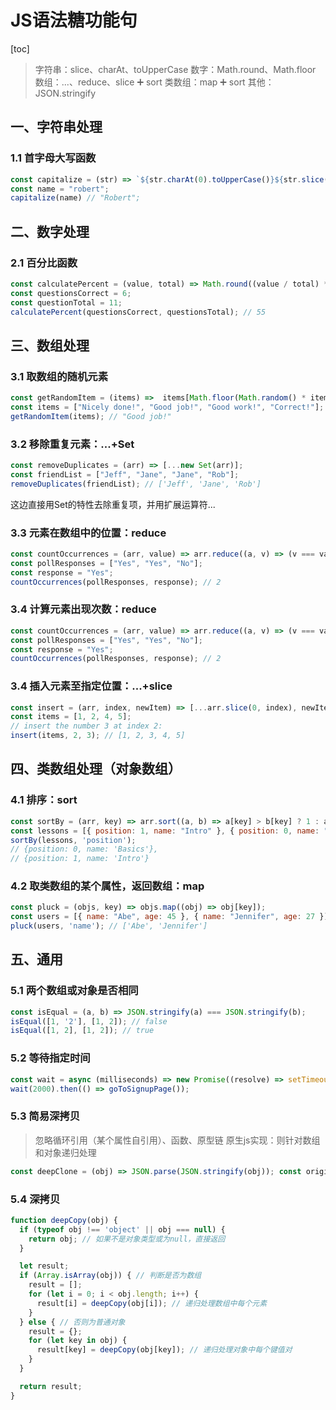 # JS语法糖功能句
[toc]
> 字符串：slice、charAt、toUpperCase
> 数字：Math.round、Math.floor
> 数组：...、reduce、slice ➕ sort
> 类数组：map ➕ sort
> 其他：JSON.stringify



## 一、字符串处理

### 1.1 首字母大写函数

```js
const capitalize = (str) => `${str.charAt(0).toUpperCase()}${str.slice(1)}`;
const name = "robert";
capitalize(name) // "Robert";
```

## 二、数字处理

### 2.1 百分比函数

```js
const calculatePercent = (value, total) => Math.round((value / total) * 100)
const questionsCorrect = 6;
const questionTotal = 11;
calculatePercent(questionsCorrect, questionsTotal); // 55
```

## 三、数组处理

### 3.1 取数组的随机元素

```js
const getRandomItem = (items) =>  items[Math.floor(Math.random() * items.length)];
const items = ["Nicely done!", "Good job!", "Good work!", "Correct!"];
getRandomItem(items); // "Good job!"
```

### 3.2 移除重复元素：...+Set

```js
const removeDuplicates = (arr) => [...new Set(arr)];
const friendList = ["Jeff", "Jane", "Jane", "Rob"];
removeDuplicates(friendList); // ['Jeff', 'Jane', 'Rob']
```

 这边直接用Set的特性去除重复项，并用扩展运算符...

### 3.3 元素在数组中的位置：reduce

```js
const countOccurrences = (arr, value) => arr.reduce((a, v) => (v === value ? a + 1 : a), 0);
const pollResponses = ["Yes", "Yes", "No"];
const response = "Yes";
countOccurrences(pollResponses, response); // 2
```

### 3.4 计算元素出现次数：reduce

```js
const countOccurrences = (arr, value) => arr.reduce((a, v) => (v === value ? a + 1 : a), 0);
const pollResponses = ["Yes", "Yes", "No"];
const response = "Yes";
countOccurrences(pollResponses, response); // 2
```

### 3.4 插入元素至指定位置：...+slice

```js
const insert = (arr, index, newItem) => [...arr.slice(0, index), newItem, ...arr.slice(index)];
const items = [1, 2, 4, 5];
// insert the number 3 at index 2:
insert(items, 2, 3); // [1, 2, 3, 4, 5]
```

## 四、类数组处理（对象数组）

### 4.1 排序：sort

```js
const sortBy = (arr, key) => arr.sort((a, b) => a[key] > b[key] ? 1 : a[key] < b[key] ? -1 : 0);
const lessons = [{ position: 1, name: "Intro" }, { position: 0, name: "Basics" }];
sortBy(lessons, 'position'); 
// {position: 0, name: 'Basics'},
// {position: 1, name: 'Intro'}
```

### 4.2 取类数组的某个属性，返回数组：map

```js
const pluck = (objs, key) => objs.map((obj) => obj[key]);
const users = [{ name: "Abe", age: 45 }, { name: "Jennifer", age: 27 }];
pluck(users, 'name'); // ['Abe', 'Jennifer']
```

## 五、通用

### 5.1 两个数组或对象是否相同

```js
const isEqual = (a, b) => JSON.stringify(a) === JSON.stringify(b);
isEqual([1, '2'], [1, 2]); // false
isEqual([1, 2], [1, 2]); // true

```



### 5.2 等待指定时间

```js
const wait = async (milliseconds) => new Promise((resolve) => setTimeout(resolve, milliseconds));
wait(2000).then(() => goToSignupPage());
```



### 5.3 简易深拷贝

> 忽略循环引用（某个属性自引用）、函数、原型链
> 原生js实现：则针对数组和对象递归处理
```js
const deepClone = (obj) => JSON.parse(JSON.stringify(obj)); const originalObj = {name: "John", age: 30, hobbies: ["reading", "swimming"]}; const clonedObj = deepClone(originalObj); // {name: "John", age: 30, hobbies: ["reading", "swimming"]}
```



### 5.4 深拷贝

```js
function deepCopy(obj) {
  if (typeof obj !== 'object' || obj === null) {
    return obj; // 如果不是对象类型或为null，直接返回
  }

  let result;
  if (Array.isArray(obj)) { // 判断是否为数组
    result = [];
    for (let i = 0; i < obj.length; i++) {
      result[i] = deepCopy(obj[i]); // 递归处理数组中每个元素
    }
  } else { // 否则为普通对象
    result = {};
    for (let key in obj) {
      result[key] = deepCopy(obj[key]); // 递归处理对象中每个键值对
    }
  }

  return result;
}
```

